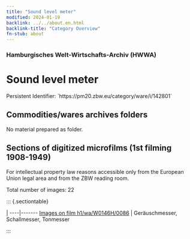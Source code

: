 ```yaml
---
title: "Sound level meter"
modified: 2024-01-19
backlink: ../../about.en.html
backlink-title: "Category Overview"
fn-stub: about
---
```


### Hamburgisches Welt-Wirtschafts-Archiv (HWWA)

# Sound level meter

<div class="hint">Persistent Identifier: `https://pm20.zbw.eu/category/ware/i/142801`</div>







## Commodities/wares archives folders





No material prepared as folder.



<a id="filmsections" />

## Sections of digitized microfilms (1st filming 1908-1949)

<p>For intellectual property law reasons accessible only from the European Union legal area and from the ZBW reading room.</p>



<p>Total number of images: 22</p>




::: {.sectiontable}

 | 
----|-------
<a class="btn" href="https://pm20.zbw.eu/film/h1/wa/W0146H/0086" rel="nofollow">Images on film h1/wa/W0146H/0086</a> | Geräuschmesser, Schallmesser, Tonmesser


:::
















